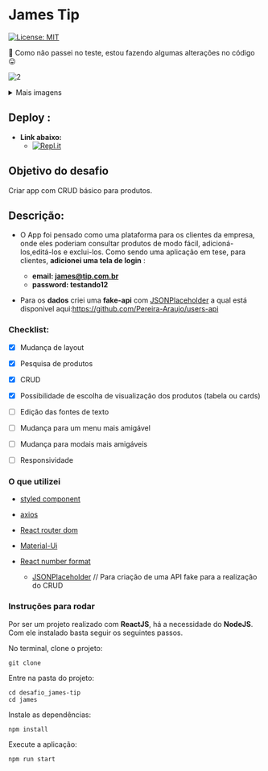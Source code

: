 
# James Tip
[![License: MIT](https://img.shields.io/badge/License-MIT-yellow.svg)](https://github.com/Pereira-Araujo/users-api/blob/main/LICENSE.md)

:construction: Como não passei no teste, estou fazendo algumas alterações no código :stuck_out_tongue:	

![2](https://user-images.githubusercontent.com/60116988/144677981-ad6964d6-ac92-44f0-820d-fe2d18b30abc.png)

<details>
<summary>Mais imagens</summary>
  
![Captura de tela 2021-12-03 190314](https://user-images.githubusercontent.com/60116988/144678749-79359201-d6c8-4d36-921b-b0f7608f2004.png)
  
</details>

## Deploy : 
- **Link abaixo:**
  - [![Repl.it](https://img.shields.io/badge/Repl.it-%230D101E.svg?style=for-the-badge&logo=replit&logoColor=white)](https://james.araujocoding.repl.co/)
## Objetivo do desafio

Criar app com CRUD básico para produtos.

## Descrição:

 - O App foi pensado como uma plataforma para os clientes da empresa, onde eles poderiam consultar produtos de modo fácil, adicioná-los,editá-los e exclui-los. Como sendo uma aplicação em tese, para clientes, **adicionei uma tela de login** :
   - **email:    james@tip.com.br**
   - **password: testando12**
 
- Para os **dados** criei uma **fake-api** com [JSONPlaceholder](https://jsonplaceholder.typicode.com/) a qual está disponivel aqui:https://github.com/Pereira-Araujo/users-api


### Checklist:
- [x] Mudança de layout
- [x] Pesquisa de produtos
- [x] CRUD
- [x] Possibilidade de escolha de visualização dos produtos (tabela ou cards)
- [ ] Edição das fontes de texto
- [ ] Mudança para um menu mais amigável
- [ ] Mudança para modais mais amigáveis
- [ ] Responsividade


### O que utilizei
- [styled component](https://styled-components.com/) 
- [axios](https://axios-http.com/)
- [React router dom](https://v5.reactrouter.com/web/guides/quick-start) 
- [Material-Ui](https://mui.com/pt/) 
- [React number format](https://github.com/s-yadav/react-number-format#readme) 


  - [JSONPlaceholder](https://jsonplaceholder.typicode.com/) // Para criação de uma API fake para a realização do CRUD




### Instruções para rodar
Por ser um projeto realizado com **ReactJS**, há a necessidade do **NodeJS**. Com ele instalado basta seguir os seguintes passos.

No terminal, clone o projeto:
```
git clone 
```

Entre na pasta do projeto:
```
cd desafio_james-tip
cd james
```

Instale as dependências:
```
npm install
```

Execute a aplicação:
```
npm run start 
```
